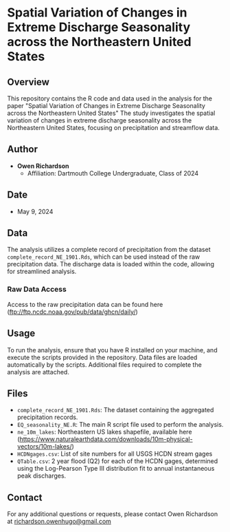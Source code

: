 # Spatial Variation of Changes in Extreme Discharge Seasonality across the Northeastern United States

## Overview
This repository contains the R code and data used in the analysis for the paper "Spatial Variation of Changes in Extreme Discharge Seasonality across the Northeastern United States" 
The study investigates the spatial variation of changes in extreme discharge seasonality across the Northeastern United States, focusing on precipitation and streamflow data.

## Author
- **Owen Richardson**
  - Affiliation: Dartmouth College Undergraduate, Class of 2024

## Date
- May 9, 2024

## Data
The analysis utilizes a complete record of precipitation from the dataset `complete_record_NE_1901.Rds`, which can be used instead of the raw precipitation data. 
The discharge data is loaded within the code, allowing for streamlined analysis.

### Raw Data Access
Access to the raw precipitation data can be found here (ftp://ftp.ncdc.noaa.gov/pub/data/ghcn/daily/)

## Usage
To run the analysis, ensure that you have R installed on your machine, and execute the scripts provided in the repository. Data files are loaded automatically by the scripts.
Additional files required to complete the analysis are attached.

## Files
- `complete_record_NE_1901.Rds`: The dataset containing the aggregated precipitation records.
- `EQ_seasonality_NE.R`: The main R script file used to perform the analysis.
- `ne_10m_lakes`: Northeastern US lakes shapefile, available here (https://www.naturalearthdata.com/downloads/10m-physical-vectors/10m-lakes/)
- `HCDNgages.csv`: List of site numbers for all USGS HCDN stream gages
- `QTable.csv`: 2 year flood (Q2) for each of the HCDN gages, determined using the Log-Pearson Type III distribution fit to annual instantaneous peak discharges.

## Contact
For any additional questions or requests, please contact Owen Richardson at richardson.owenhugo@gmail.com
